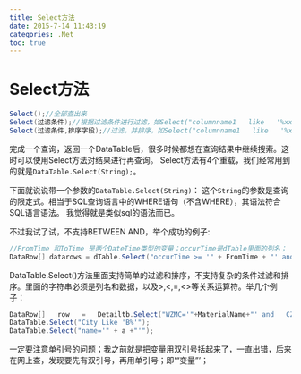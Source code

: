 ```yaml
---
title: Select方法
date: 2015-7-14 11:43:19
categories: .Net
toc: true
---
```


# Select方法
``` csharp
Select();//全部查出来   
Select(过滤条件);//根据过滤条件进行过滤，如Select("columnname1   like   '%xx%'");   
Select(过滤条件,排序字段);//过滤，并排序，如Select("columnname1   like   '%xx%'",columnname2); 
```
完成一个查询，返回一个DataTable后，很多时候都想在查询结果中继续搜索。这时可以使用Select方法对结果进行再查询。 
Select方法有4个重载，我们经常用到的就是`DataTable.Select(String);`。

下面就说说带一个参数的`DataTable.Select(String)`： 
这个`String`的参数是查询的限定式。相当于SQL查询语言中的WHERE语句（不含WHERE），其语法符合SQL语言语法。 
我觉得就是类似sql的语法而已。 

不过我试了试，不支持BETWEEN AND，举个成功的例子: 
``` csharp
//FromTime 和ToTime 是两个DateTime类型的变量；occurTime是dTable里面的列名； 
DataRow[] datarows = dTable.Select("occurTime >= '" + FromTime + "' and occurTime <= '" + ToTime+"'"); 
```
DataTable.Select()方法里面支持简单的过滤和排序，不支持复杂的条件过滤和排序。里面的字符串必须是列名和数据，以及>,<,=,<>等关系运算符。举几个例子： 
``` csharp
DataRow[]   row   =   Detailtb.Select("WZMC='"+MaterialName+"' and   CZ='"+MaterialTexture+"   and   GG='"+MaterialSpecs+"'");    
DataTable.Select("City Like 'B%'"); 
DataTable.Select("name='" + a +"'"); 
```
一定要注意单引号的问题；我之前就是把变量用双引号括起来了，一直出错，后来在网上查，发现要先有双引号，再用单引号；即‘“变量”’；
